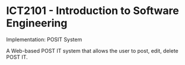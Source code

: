 # ICT2101 - Introduction to Software Engineering

Implementation: POSIT System

A Web-based POST IT system that allows the user to post, edit, delete POST IT.
